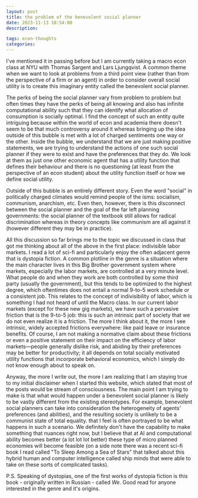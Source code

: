```yaml
---
layout: post
title: the problem of the benevolent social planner
date: 2023-11-13 18:54:00
description: 

tags: econ-thoughts
categories:
---
```


I've mentioned it in passing before but I am currently taking a macro econ class at NYU with Thomas Sargent and Lars Ljungqvist. A common theme when we want to look at problems from a third point view (rather than from the perspective of a firm or an agent) in order to consider overall social utility is to create this imaginary entity called the benevolent social planner.

The perks of being the social planner vary from problem to problem but often times they have the perks of being all knowing and also has infinite computational ability such that they can identify what allocation of consumption is socially optimal. I find the concept of such an entity quite intriguing because within the world of econ and academia there doesn't seem to be that much controversy around it whereas bringing up the idea outside of this bubble is met with a lot of charged sentiments one way or the other. Inside the bubble, we understand that we are just making positive statements, we are trying to understand the actions of one such social planner if they were to exist and have the preferences that they do. We look at them as just one other economic agent that has a utility function that defines their behaviour and there is no questioning (at least from the perspective of an econ student) about the utility function itself or how we define social utility.

Outside of this bubble is an entirely different story. Even the word "social" in politically charged climates would remind people of the isms: socialism, communism, anarchism, etc. Even then, however, there is this disconnect between the social planner and the goal of the far left planning governments: the social planner of the textbook still allows for radical discrimination whereas in theory concepts like communism are all against it (however different they may be in practice).

All this discussion so far brings me to the topic we discussed in class that got me thinking about all of the above in the first place: indivisible labor markets. I read a lot of sci-fi and particularly enjoy the often adjacent genre that is dystopia fiction. A common plotline in the genre is a situation where the main character lives in this Big Brother government system where markets, especially the labor markets, are controlled at a very minute level. What people do and when they work are both controlled by some third party (usually the government), but this tends to be optimized to the highest degree, which oftentimes does not entail a normal 9-to-5 work schedule or a consistent job. This relates to the concept of indivisibility of labor, which is something I had not heard of until the Macro class. In our current labor markets (except for these new gig markets), we have such a pervasive friction that is the 9-to-5 job: this is such an intrinsic part of society that we do not even realize it is a friction. The more I think about it, the more I see intrinsic, widely accepted frictions everywhere: like paid leave or insurance benefits. Of course, I am not making a normative claim about these frictions or even a positive statement on their impact on the efficiency of labor markets—people generally dislike risk, and abiding by their preferences may be better for productivity; it all depends on total socially motivated utility functions that incorporate behavioral economics, which I simply do not know enough about to speak on.

Anyway, the more I write out, the more I am realizing that I am staying true to my initial disclaimer when I started this website, which stated that most of the posts would be stream of consciousness. The main point I am trying to make is that what would happen under a benevolent social planner is likely to be vastly different from the existing stereotypes. For example, benevolent social planners can take into consideration the heterogeneity of agents' preferences (and abilities), and the resulting society is unlikely to be a communist state of total equality. that I feel is often portrayed to be what happens in such a scenario. We definitely don't have the capability to make something that nuances right now, but I believe that at AI and computational ability becomes better (a lot lot lot better) these type of micro planned economies will become feasible (on a side note there was a recent sci-fi book I read called "To Sleep Among a Sea of Stars" that talked about this hybrid human and computer intelligence called ship minds that were able to take on these sorts of complicated tasks).

P.S. Speaking of dystopias, one of the first works of dystopia fiction is this book - originally written in Russian - called *We*. Good read for anyone interested in the genre and it's origins.
